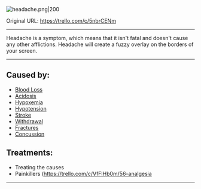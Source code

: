 ![headache.png\|200](/Symptoms/Headache%20-%20Attachments/6718845db30472d958dd7b57.png)

Original URL: https://trello.com/c/5nbrCENm

---

Headache is a symptom, which means that it isn't fatal and doesn't cause any other afflictions. Headache will create a fuzzy overlay on the borders of your screen.

---

## Caused by:

- [Blood Loss](../Blood/Blood%20Loss.md)
- [Acidosis](../Blood/Acidosis.md)
- [Hypoxemia](../Blood/Hypoxemia.md)
- [Hypotension](../Blood/Hypotension.md)
- [Stroke](../Head_Brain/Stroke.md)
- [Withdrawal](../Head_Brain/Withdrawal.md)
- [Fractures](../Bones/Fractures.md)
- [Concussion](../Head_Brain/Concussion.md)

## Treatments:

- Treating the causes
- Painkillers (https://trello.com/c/VfFlHb0m/56-analgesia

---

